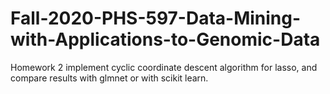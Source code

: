 # Fall-2020-PHS-597-Data-Mining-with-Applications-to-Genomic-Data

Homework 2 implement cyclic coordinate descent algorithm for lasso, and compare results with glmnet or with scikit learn.
